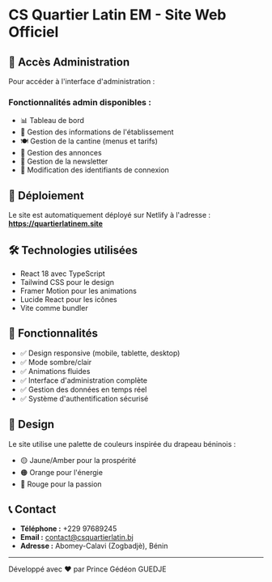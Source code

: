 # CS Quartier Latin EM - Site Web Officiel

## 🎯 Accès Administration

Pour accéder à l'interface d'administration :



### Fonctionnalités admin disponibles :
- 📊 Tableau de bord
- 🏫 Gestion des informations de l'établissement
- 🍽️ Gestion de la cantine (menus et tarifs)
- 📢 Gestion des annonces
- 📧 Gestion de la newsletter
- 🔐 Modification des identifiants de connexion

## 🚀 Déploiement

Le site est automatiquement déployé sur Netlify à l'adresse :
**https://quartierlatinem.site**

## 🛠️ Technologies utilisées

- React 18 avec TypeScript
- Tailwind CSS pour le design
- Framer Motion pour les animations
- Lucide React pour les icônes
- Vite comme bundler

## 📱 Fonctionnalités

- ✅ Design responsive (mobile, tablette, desktop)
- ✅ Mode sombre/clair
- ✅ Animations fluides
- ✅ Interface d'administration complète
- ✅ Gestion des données en temps réel
- ✅ Système d'authentification sécurisé

## 🎨 Design

Le site utilise une palette de couleurs inspirée du drapeau béninois :
- 🟡 Jaune/Amber pour la prospérité
- 🟠 Orange pour l'énergie
- 🔴 Rouge pour la passion

## 📞 Contact

- **Téléphone :** +229 97689245
- **Email :** contact@csquartierlatin.bj
- **Adresse :** Abomey-Calavi (Zogbadjè), Bénin

---

Développé avec ❤️ par Prince Gédéon GUEDJE
